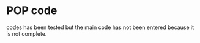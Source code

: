 # POP code

codes has been tested but the main code has not been entered because it is not complete.

